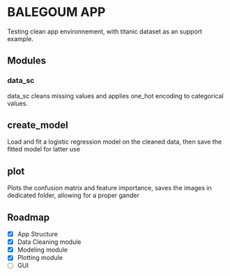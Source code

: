 # BALEGOUM APP 

Testing clean app environnement, with titanic dataset as an support example.

## Modules

### data_sc

data_sc cleans missing values and applies one_hot encoding to categorical values. 

## create_model

Load and fit a logistic regression model on the cleaned data, then save the fitted model for latter use

## plot

Plots the confusion matrix and feature importance, saves the images in dedicated folder, allowing for a proper gander


## Roadmap

- [x] App Structure
- [x] Data Cleaning module
- [X] Modeling module
- [X] Plotting module
- [ ] GUI